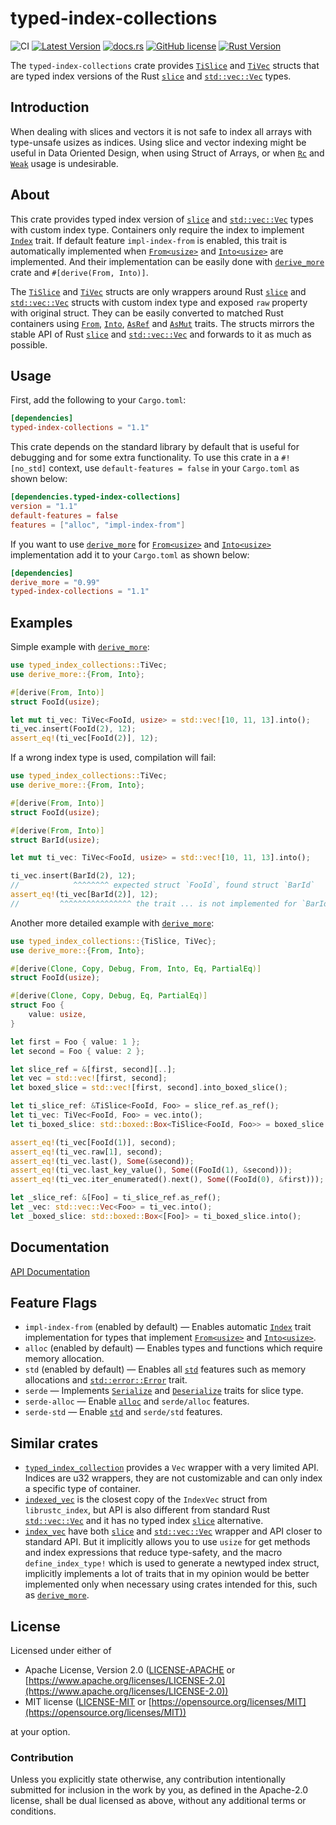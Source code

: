 # typed-index-collections

![CI](https://github.com/zheland/typed-index-collections/workflows/CI/badge.svg)
[![Latest Version](https://img.shields.io/crates/v/typed-index-collections.svg)](https://crates.io/crates/typed-index-collections)
[![docs.rs](https://docs.rs/typed-index-collections/badge.svg)](https://docs.rs/typed-index-collections)
[![GitHub license](https://img.shields.io/crates/l/typed-index-collections)](https://github.com/zheland/typed-index-collections/#license)
[![Rust Version](https://img.shields.io/badge/rustc-1.41+-lightgray.svg)](https://blog.rust-lang.org/2020/01/30/Rust-1.41.0.html)

The `typed-index-collections` crate provides [`TiSlice`] and [`TiVec`] structs
that are typed index versions of the Rust [`slice`] and [`std::vec::Vec`] types.

## Introduction

When dealing with slices and vectors it is not safe to index all arrays
with type-unsafe usizes as indices.
Using slice and vector indexing might be useful in Data Oriented Design,
when using Struct of Arrays, or when [`Rc`] and [`Weak`] usage is undesirable.

## About

This crate provides typed index version of [`slice`] and [`std::vec::Vec`]
types with custom index type.
Containers only require the index to implement [`Index`] trait.
If default feature `impl-index-from` is enabled, this trait is automatically implemented
when [`From<usize>`][`From`] and [`Into<usize>`][`Into`] are implemented.
And their implementation can be easily done
with [`derive_more`] crate and `#[derive(From, Into)]`.

The [`TiSlice`] and [`TiVec`] structs are only wrappers
around Rust [`slice`] and [`std::vec::Vec`] structs with custom index type
and exposed `raw` property with original struct.
They can be easily converted to matched Rust containers using
[`From`], [`Into`], [`AsRef`] and [`AsMut`] traits.
The structs mirrors the stable API of Rust [`slice`] and [`std::vec::Vec`]
and forwards to it as much as possible.

## Usage

First, add the following to your `Cargo.toml`:

```toml
[dependencies]
typed-index-collections = "1.1"
```

This crate depends on the standard library by default that is useful
for debugging and for some extra functionality.
To use this crate in a `#![no_std]` context, use `default-features = false`
in your `Cargo.toml` as shown below:

```toml
[dependencies.typed-index-collections]
version = "1.1"
default-features = false
features = ["alloc", "impl-index-from"]
```

If you want to use [`derive_more`] for
[`From<usize>`][`From`] and [`Into<usize>`][`Into`] implementation
add it to your `Cargo.toml` as shown below:

```toml
[dependencies]
derive_more = "0.99"
typed-index-collections = "1.1"
```

## Examples

Simple example with [`derive_more`]:
```rust
use typed_index_collections::TiVec;
use derive_more::{From, Into};

#[derive(From, Into)]
struct FooId(usize);

let mut ti_vec: TiVec<FooId, usize> = std::vec![10, 11, 13].into();
ti_vec.insert(FooId(2), 12);
assert_eq!(ti_vec[FooId(2)], 12);
```

If a wrong index type is used, compilation will fail:
```rust
use typed_index_collections::TiVec;
use derive_more::{From, Into};

#[derive(From, Into)]
struct FooId(usize);

#[derive(From, Into)]
struct BarId(usize);

let mut ti_vec: TiVec<FooId, usize> = std::vec![10, 11, 13].into();

ti_vec.insert(BarId(2), 12);
//            ^^^^^^^^ expected struct `FooId`, found struct `BarId`
assert_eq!(ti_vec[BarId(2)], 12);
//         ^^^^^^^^^^^^^^^^ the trait ... is not implemented for `BarId`
```

Another more detailed example with [`derive_more`]:
```rust
use typed_index_collections::{TiSlice, TiVec};
use derive_more::{From, Into};

#[derive(Clone, Copy, Debug, From, Into, Eq, PartialEq)]
struct FooId(usize);

#[derive(Clone, Copy, Debug, Eq, PartialEq)]
struct Foo {
    value: usize,
}

let first = Foo { value: 1 };
let second = Foo { value: 2 };

let slice_ref = &[first, second][..];
let vec = std::vec![first, second];
let boxed_slice = std::vec![first, second].into_boxed_slice();

let ti_slice_ref: &TiSlice<FooId, Foo> = slice_ref.as_ref();
let ti_vec: TiVec<FooId, Foo> = vec.into();
let ti_boxed_slice: std::boxed::Box<TiSlice<FooId, Foo>> = boxed_slice.into();

assert_eq!(ti_vec[FooId(1)], second);
assert_eq!(ti_vec.raw[1], second);
assert_eq!(ti_vec.last(), Some(&second));
assert_eq!(ti_vec.last_key_value(), Some((FooId(1), &second)));
assert_eq!(ti_vec.iter_enumerated().next(), Some((FooId(0), &first)));

let _slice_ref: &[Foo] = ti_slice_ref.as_ref();
let _vec: std::vec::Vec<Foo> = ti_vec.into();
let _boxed_slice: std::boxed::Box<[Foo]> = ti_boxed_slice.into();
```

## Documentation

[API Documentation]

## Feature Flags

- `impl-index-from` (enabled by default) &mdash; Enables automatic [`Index`]
  trait implementation for types that implement
  [`From<usize>`][`From`] and [`Into<usize>`][`Into`].
- `alloc` (enabled by default) &mdash; Enables types and functions
  which require memory allocation.
- `std` (enabled by default) &mdash; Enables all [`std`] features
  such as memory allocations and [`std::error::Error`] trait.
- `serde` &mdash; Implements [`Serialize`] and [`Deserialize`] traits for slice type.
- `serde-alloc` &mdash; Enable [`alloc`] and `serde/alloc` features.
- `serde-std` &mdash; Enable [`std`] and `serde/std` features.

## Similar crates

- [`typed_index_collection`] provides a `Vec` wrapper with a very limited API.
  Indices are u32 wrappers,
  they are not customizable and can only index a specific type of container.
- [`indexed_vec`] is the closest copy of the `IndexVec` struct from `librustc_index`,
  but API is also different from standard Rust [`std::vec::Vec`]
  and it has no typed index [`slice`] alternative.
- [`index_vec`] have both [`slice`] and [`std::vec::Vec`] wrapper
  and API closer to standard API.
  But it implicitly allows you to use `usize` for get methods and index expressions
  that reduce type-safety,
  and the macro `define_index_type!` which is used to generate a newtyped index struct,
  implicitly implements a lot of traits that in my opinion would be better implemented
  only when necessary using crates intended for this, such as [`derive_more`].

## License

Licensed under either of

- Apache License, Version 2.0
  ([LICENSE-APACHE](LICENSE-APACHE) or
  [https://www.apache.org/licenses/LICENSE-2.0](https://www.apache.org/licenses/LICENSE-2.0))
- MIT license
  ([LICENSE-MIT](LICENSE-MIT) or
  [https://opensource.org/licenses/MIT](https://opensource.org/licenses/MIT))

at your option.

### Contribution

Unless you explicitly state otherwise, any contribution intentionally submitted
for inclusion in the work by you, as defined in the Apache-2.0 license,
shall be dual licensed as above, without any
additional terms or conditions.

[`TiSlice`]: https://docs.rs/typed-index-collections/*/typed_index_collections/struct.TiSlice.html
[`TiVec`]: https://docs.rs/typed-index-collections/*/typed_index_collections/struct.TiVec.html
[`Index`]: https://docs.rs/typed-index-collections/*/typed_index_collections/trait.Index.html
[API Documentation]: https://docs.rs/typed-index-collections
[`std`]: https://doc.rust-lang.org/std/index.html
[`alloc`]: https://doc.rust-lang.org/alloc/index.html
[`slice`]: https://doc.rust-lang.org/std/primitive.slice.html
[`Rc`]: https://doc.rust-lang.org/std/rc/struct.Rc.html
[`Weak`]: https://doc.rust-lang.org/std/rc/struct.Weak.html
[`std::vec::Vec`]: https://doc.rust-lang.org/std/vec/struct.Vec.html
[`std::error::Error`]: https://doc.rust-lang.org/std/error/trait.Error.html
[`From`]: https://doc.rust-lang.org/std/convert/trait.From.html
[`Into`]: https://doc.rust-lang.org/std/convert/trait.Into.html
[`AsRef`]: https://doc.rust-lang.org/std/convert/trait.AsRef.html
[`AsMut`]: https://doc.rust-lang.org/std/convert/trait.AsMut.html
[`derive_more`]: https://crates.io/crates/derive_more
[`typed_index_collection`]: https://crates.io/crates/typed_index_collection
[`indexed_vec`]: https://crates.io/crates/indexed_vec
[`index_vec`]: https://crates.io/crates/index_vec
[`Serialize`]: https://docs.serde.rs/serde/trait.Serialize.html
[`Deserialize`]: https://docs.serde.rs/serde/trait.Deserialize.html
